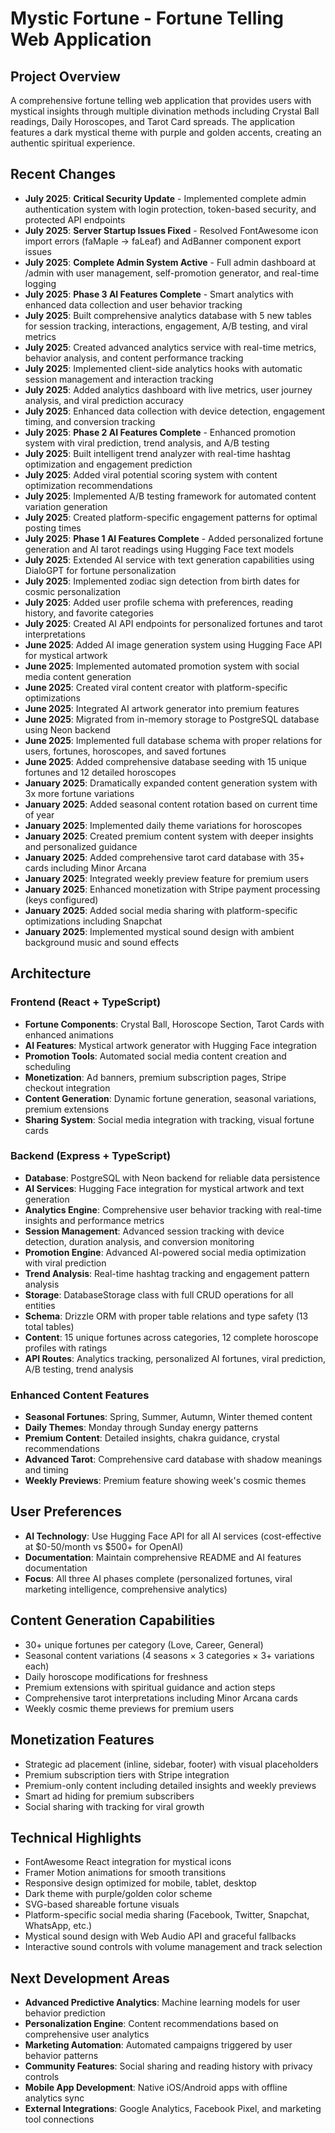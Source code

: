 # Mystic Fortune - Fortune Telling Web Application

## Project Overview
A comprehensive fortune telling web application that provides users with mystical insights through multiple divination methods including Crystal Ball readings, Daily Horoscopes, and Tarot Card spreads. The application features a dark mystical theme with purple and golden accents, creating an authentic spiritual experience.

## Recent Changes
- **July 2025**: **Critical Security Update** - Implemented complete admin authentication system with login protection, token-based security, and protected API endpoints
- **July 2025**: **Server Startup Issues Fixed** - Resolved FontAwesome icon import errors (faMaple → faLeaf) and AdBanner component export issues
- **July 2025**: **Complete Admin System Active** - Full admin dashboard at /admin with user management, self-promotion generator, and real-time logging
- **July 2025**: **Phase 3 AI Features Complete** - Smart analytics with enhanced data collection and user behavior tracking
- **July 2025**: Built comprehensive analytics database with 5 new tables for session tracking, interactions, engagement, A/B testing, and viral metrics
- **July 2025**: Created advanced analytics service with real-time metrics, behavior analysis, and content performance tracking
- **July 2025**: Implemented client-side analytics hooks with automatic session management and interaction tracking
- **July 2025**: Added analytics dashboard with live metrics, user journey analysis, and viral prediction accuracy
- **July 2025**: Enhanced data collection with device detection, engagement timing, and conversion tracking
- **July 2025**: **Phase 2 AI Features Complete** - Enhanced promotion system with viral prediction, trend analysis, and A/B testing
- **July 2025**: Built intelligent trend analyzer with real-time hashtag optimization and engagement prediction
- **July 2025**: Added viral potential scoring system with content optimization recommendations
- **July 2025**: Implemented A/B testing framework for automated content variation generation
- **July 2025**: Created platform-specific engagement patterns for optimal posting times
- **July 2025**: **Phase 1 AI Features Complete** - Added personalized fortune generation and AI tarot readings using Hugging Face text models
- **July 2025**: Extended AI service with text generation capabilities using DialoGPT for fortune personalization
- **July 2025**: Implemented zodiac sign detection from birth dates for cosmic personalization
- **July 2025**: Added user profile schema with preferences, reading history, and favorite categories
- **July 2025**: Created AI API endpoints for personalized fortunes and tarot interpretations
- **June 2025**: Added AI image generation system using Hugging Face API for mystical artwork
- **June 2025**: Implemented automated promotion system with social media content generation
- **June 2025**: Created viral content creator with platform-specific optimizations
- **June 2025**: Integrated AI artwork generator into premium features
- **June 2025**: Migrated from in-memory storage to PostgreSQL database using Neon backend
- **June 2025**: Implemented full database schema with proper relations for users, fortunes, horoscopes, and saved fortunes
- **June 2025**: Added comprehensive database seeding with 15 unique fortunes and 12 detailed horoscopes
- **January 2025**: Dramatically expanded content generation system with 3x more fortune variations
- **January 2025**: Added seasonal content rotation based on current time of year
- **January 2025**: Implemented daily theme variations for horoscopes
- **January 2025**: Created premium content system with deeper insights and personalized guidance
- **January 2025**: Added comprehensive tarot card database with 35+ cards including Minor Arcana
- **January 2025**: Integrated weekly preview feature for premium users
- **January 2025**: Enhanced monetization with Stripe payment processing (keys configured)
- **January 2025**: Added social media sharing with platform-specific optimizations including Snapchat
- **January 2025**: Implemented mystical sound design with ambient background music and sound effects

## Architecture
### Frontend (React + TypeScript)
- **Fortune Components**: Crystal Ball, Horoscope Section, Tarot Cards with enhanced animations
- **AI Features**: Mystical artwork generator with Hugging Face integration
- **Promotion Tools**: Automated social media content creation and scheduling
- **Monetization**: Ad banners, premium subscription pages, Stripe checkout integration
- **Content Generation**: Dynamic fortune generation, seasonal variations, premium extensions
- **Sharing System**: Social media integration with tracking, visual fortune cards

### Backend (Express + TypeScript)
- **Database**: PostgreSQL with Neon backend for reliable data persistence
- **AI Services**: Hugging Face integration for mystical artwork and text generation
- **Analytics Engine**: Comprehensive user behavior tracking with real-time insights and performance metrics
- **Session Management**: Advanced session tracking with device detection, duration analysis, and conversion monitoring
- **Promotion Engine**: Advanced AI-powered social media optimization with viral prediction
- **Trend Analysis**: Real-time hashtag tracking and engagement pattern analysis
- **Storage**: DatabaseStorage class with full CRUD operations for all entities
- **Schema**: Drizzle ORM with proper table relations and type safety (13 total tables)
- **Content**: 15 unique fortunes across categories, 12 complete horoscope profiles with ratings
- **API Routes**: Analytics tracking, personalized AI fortunes, viral prediction, A/B testing, trend analysis

### Enhanced Content Features
- **Seasonal Fortunes**: Spring, Summer, Autumn, Winter themed content
- **Daily Themes**: Monday through Sunday energy patterns
- **Premium Content**: Detailed insights, chakra guidance, crystal recommendations
- **Advanced Tarot**: Comprehensive card database with shadow meanings and timing
- **Weekly Previews**: Premium feature showing week's cosmic themes

## User Preferences
- **AI Technology**: Use Hugging Face API for all AI services (cost-effective at $0-50/month vs $500+ for OpenAI)
- **Documentation**: Maintain comprehensive README and AI features documentation
- **Focus**: All three AI phases complete (personalized fortunes, viral marketing intelligence, comprehensive analytics)

## Content Generation Capabilities
- 30+ unique fortunes per category (Love, Career, General)
- Seasonal content variations (4 seasons × 3 categories × 3+ variations each)
- Daily horoscope modifications for freshness
- Premium extensions with spiritual guidance and action steps
- Comprehensive tarot interpretations including Minor Arcana cards
- Weekly cosmic theme previews for premium users

## Monetization Features
- Strategic ad placement (inline, sidebar, footer) with visual placeholders
- Premium subscription tiers with Stripe integration
- Premium-only content including detailed insights and weekly previews
- Smart ad hiding for premium subscribers
- Social sharing with tracking for viral growth

## Technical Highlights
- FontAwesome React integration for mystical icons
- Framer Motion animations for smooth transitions
- Responsive design optimized for mobile, tablet, desktop
- Dark theme with purple/golden color scheme
- SVG-based shareable fortune visuals
- Platform-specific social media sharing (Facebook, Twitter, Snapchat, WhatsApp, etc.)
- Mystical sound design with Web Audio API and graceful fallbacks
- Interactive sound controls with volume management and track selection

## Next Development Areas
- **Advanced Predictive Analytics**: Machine learning models for user behavior prediction
- **Personalization Engine**: Content recommendations based on comprehensive user analytics
- **Marketing Automation**: Automated campaigns triggered by user behavior patterns
- **Community Features**: Social sharing and reading history with privacy controls
- **Mobile App Development**: Native iOS/Android apps with offline analytics sync
- **External Integrations**: Google Analytics, Facebook Pixel, and marketing tool connections